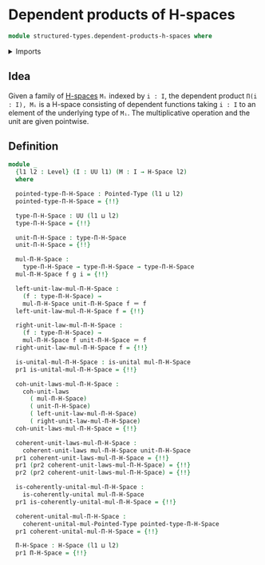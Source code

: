 # Dependent products of H-spaces

```agda
module structured-types.dependent-products-h-spaces where
```

<details><summary>Imports</summary>

```agda
open import foundation.action-on-identifications-functions
open import foundation.dependent-pair-types
open import foundation.function-extensionality
open import foundation.identity-types
open import foundation.unital-binary-operations
open import foundation.universe-levels

open import structured-types.dependent-products-pointed-types
open import structured-types.h-spaces
open import structured-types.pointed-types
```

</details>

## Idea

Given a family of [H-spaces](structured-types.h-spaces.md) `Mᵢ` indexed by
`i : I`, the dependent product `Π(i : I), Mᵢ` is a H-space consisting of
dependent functions taking `i : I` to an element of the underlying type of `Mᵢ`.
The multiplicative operation and the unit are given pointwise.

## Definition

```agda
module _
  {l1 l2 : Level} (I : UU l1) (M : I → H-Space l2)
  where

  pointed-type-Π-H-Space : Pointed-Type (l1 ⊔ l2)
  pointed-type-Π-H-Space = {!!}

  type-Π-H-Space : UU (l1 ⊔ l2)
  type-Π-H-Space = {!!}

  unit-Π-H-Space : type-Π-H-Space
  unit-Π-H-Space = {!!}

  mul-Π-H-Space :
    type-Π-H-Space → type-Π-H-Space → type-Π-H-Space
  mul-Π-H-Space f g i = {!!}

  left-unit-law-mul-Π-H-Space :
    (f : type-Π-H-Space) →
    mul-Π-H-Space unit-Π-H-Space f ＝ f
  left-unit-law-mul-Π-H-Space f = {!!}

  right-unit-law-mul-Π-H-Space :
    (f : type-Π-H-Space) →
    mul-Π-H-Space f unit-Π-H-Space ＝ f
  right-unit-law-mul-Π-H-Space f = {!!}

  is-unital-mul-Π-H-Space : is-unital mul-Π-H-Space
  pr1 is-unital-mul-Π-H-Space = {!!}

  coh-unit-laws-mul-Π-H-Space :
    coh-unit-laws
      ( mul-Π-H-Space)
      ( unit-Π-H-Space)
      ( left-unit-law-mul-Π-H-Space)
      ( right-unit-law-mul-Π-H-Space)
  coh-unit-laws-mul-Π-H-Space = {!!}

  coherent-unit-laws-mul-Π-H-Space :
    coherent-unit-laws mul-Π-H-Space unit-Π-H-Space
  pr1 coherent-unit-laws-mul-Π-H-Space = {!!}
  pr1 (pr2 coherent-unit-laws-mul-Π-H-Space) = {!!}
  pr2 (pr2 coherent-unit-laws-mul-Π-H-Space) = {!!}

  is-coherently-unital-mul-Π-H-Space :
    is-coherently-unital mul-Π-H-Space
  pr1 is-coherently-unital-mul-Π-H-Space = {!!}

  coherent-unital-mul-Π-H-Space :
    coherent-unital-mul-Pointed-Type pointed-type-Π-H-Space
  pr1 coherent-unital-mul-Π-H-Space = {!!}

  Π-H-Space : H-Space (l1 ⊔ l2)
  pr1 Π-H-Space = {!!}
```
